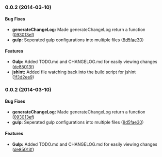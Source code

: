 <a name="0.0.2"></a>
### 0.0.2 (2014-03-10)


#### Bug Fixes

* **generateChangeLog:** Made generateChangeLog return a function ([093013ef](https://github.com/jfugett/blurr/commit/093013ef40ffe427fcc9bbd7e958012a96c2154e))
* **gulp:** Seperated gulp configurations into multiple files ([8d5fae30](https://github.com/jfugett/blurr/commit/8d5fae30c84a8bfa5b588433e661dcf92bad8993))


#### Features

* **Gulp:** Added TODO.md and CHANGELOG.md for easily viewing changes ([de85013f](https://github.com/jfugett/blurr/commit/de85013f164d702fd08b88d8b83b5519967c9196))
* **jshint:** Added file watching back into the build script for jshint ([1f3d2ee9](https://github.com/jfugett/blurr/commit/1f3d2ee902f186fdc87208dbd07d5dc5c7b746a9))


<a name="0.0.2"></a>
### 0.0.2 (2014-03-10)


#### Bug Fixes

* **generateChangeLog:** Made generateChangeLog return a function ([093013ef](https://github.com/jfugett/blurr/commit/093013ef40ffe427fcc9bbd7e958012a96c2154e))
* **gulp:** Seperated gulp configurations into multiple files ([8d5fae30](https://github.com/jfugett/blurr/commit/8d5fae30c84a8bfa5b588433e661dcf92bad8993))


#### Features

* **Gulp:** Added TODO.md and CHANGELOG.md for easily viewing changes ([de85013f](https://github.com/jfugett/blurr/commit/de85013f164d702fd08b88d8b83b5519967c9196))
